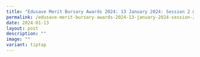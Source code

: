 ```yaml
---
title: "Edusave Merit Bursary Awards 2024: 13 January 2024: Session 2 @ Cairnhill CC"
permalink: /edusave-merit-bursary-awards-2024-13-january-2024-session-2-cairnhill-cc/
date: 2024-01-13
layout: post
description: ""
image: ""
variant: tiptap
---
```

